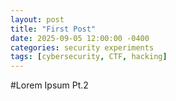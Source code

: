 ```yaml
---
layout: post
title: "First Post"
date: 2025-09-05 12:00:00 -0400
categories: security experiments
tags: [cybersecurity, CTF, hacking]
---
```


#Lorem Ipsum Pt.2

